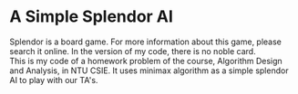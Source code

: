 # A Simple Splendor AI
Splendor is a board game. For more information about this game, please search it online. In the version of my code, there is no noble card. \
This is my code of a homework problem of the course, Algorithm Design and Analysis, in NTU CSIE. It uses minimax algorithm as a simple splendor AI to play with our TA's.
